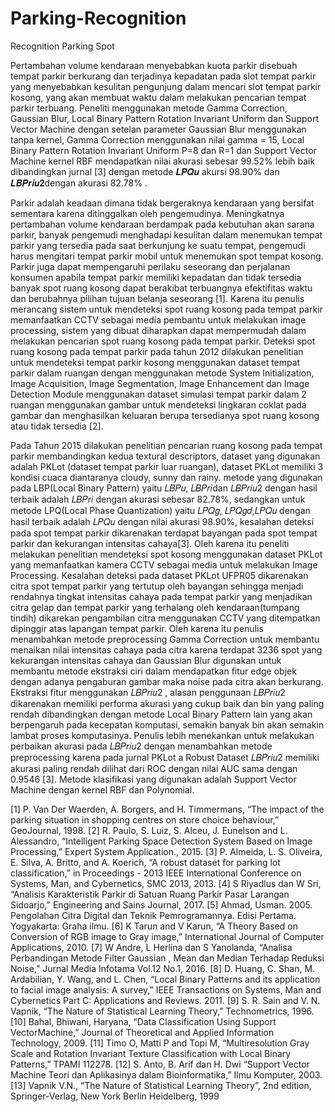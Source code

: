 # Parking-Recognition
Recognition Parking Spot


Pertambahan volume kendaraan menyebabkan kuota parkir disebuah tempat parkir berkurang dan terjadinya kepadatan pada slot tempat parkir yang menyebabkan kesulitan pengunjung dalam mencari slot tempat parkir kosong, yang akan membuat waktu dalam melakukan pencarian tempat parkir terbuang. Peneliti menggunakan metode Gamma Correction, Gaussian Blur, Local Binary Pattern Rotation Invariant Uniform dan Support Vector Machine dengan setelan parameter Gaussian Blur menggunakan tanpa kernel, Gamma Correction menggunakan nilai gamma = 15, Local Binary Pattern Rotation Invariant Uniform P=8 dan R=1 dan Support Vector Machine kernel RBF mendapatkan nilai akurasi sebesar 99.52% lebih baik dibandingkan jurnal [3] dengan metode 𝑳𝑷𝑸𝒖 akursi 98.90% dan 𝑳𝑩𝑷𝒓𝒊𝒖𝟐dengan akurasi 82.78% .

Parkir adalah keadaan dimana tidak bergeraknya kendaraan yang bersifat sementara karena ditinggalkan oleh pengemudinya. Meningkatnya pertambahan volume kendaraan berdampak pada kebutuhan akan sarana parkir, banyak pengemudi menghadapi kesulitan dalam menemukan tempat parkir yang tersedia pada saat berkunjung ke suatu tempat, pengemudi harus mengitari tempat parkir mobil untuk menemukan spot tempat kosong. Parkir juga dapat mempengaruhi perilaku seseorang dan perjalanan konsumen apabila tempat parkir memiliki kepadatan dan tidak tersedia banyak spot ruang kosong dapat berakibat terbuangnya efektifitas waktu dan berubahnya pilihan tujuan belanja seseorang [1]. Karena itu penulis merancang sistem untuk mendeteksi spot ruang kosong pada tempat parkir memanfaatkan CCTV sebagai media pembantu untuk melakukan image processing, sistem yang dibuat diharapkan dapat mempermudah dalam melakukan pencarian spot ruang kosong pada tempat parkir. Deteksi spot ruang kosong pada tempat parkir pada tahun 2012 dilakukan penelitian untuk mendeteksi tempat parkir kosong menggunakan dataset tempat parkir dalam ruangan dengan menggunakan metode System Initialization, Image Acquisition, Image Segmentation, Image Enhancement dan Image Detection Module menggunakan dataset simulasi tempat parkir dalam 2 ruangan menggunakan gambar untuk mendeteksi lingkaran coklat pada gambar dan menghasilkan keluaran berupa tersedianya spot ruang kosong atau tidak tersedia [2]. 

Pada Tahun 2015 dilakukan penelitian pencarian ruang kosong pada tempat parkir membandingkan kedua textural descriptors, dataset yang digunakan adalah PKLot (dataset tempat parkir luar ruangan), dataset PKLot memiliki 3 kondisi cuaca diantaranya cloudy, sunny dan rainy. metode yang digunakan pada LBP(Local Binary Pattern) yaitu 𝐿𝐵𝑃𝑢, 𝐿𝐵𝑃𝑟𝑖dan 𝐿𝐵𝑃𝑟𝑖𝑢2 dengan hasil terbaik adalah 𝐿𝐵𝑃𝑟𝑖 dengan akurasi sebesar 82.78%, sedangkan untuk metode LPQ(Local Phase Quantization) yaitu 𝐿𝑃𝑄𝑔, 𝐿𝑃𝑄𝑔𝑑,𝐿𝑃𝑄𝑢 dengan hasil terbaik adalah 𝐿𝑃𝑄𝑢 dengan nilai akurasi 98.90%, kesalahan deteksi pada spot tempat parkir dikarenakan terdapat bayangan pada spot tempat parkir dan kekurangan intensitas cahaya[3]. Oleh karena itu peneliti melakukan penelitian mendeteksi spot kosong menggunakan dataset PKLot yang memanfaatkan kamera CCTV sebagai media untuk melakukan Image Processing. Kesalahan deteksi pada dataset PKLot UFPR05 dikarenakan citra spot tempat parkir yang tertutup oleh bayangan sehingga menjadi rendahnya tingkat intensitas cahaya pada tempat parkir yang menjadikan citra gelap dan tempat parkir yang terhalang oleh kendaraan(tumpang tindih) dikarekan pengambilan citra menggunakan CCTV yang ditempatkan dipinggir atas lapangan tempat parkir. Oleh karena itu penulis menambahkan metode preprocessing Gamma Correction untuk membantu menaikan nilai intensitas cahaya pada citra karena terdapat 3236 spot yang kekurangan intensitas cahaya dan Gaussian Blur digunakan untuk membantu metode ekstraksi ciri dalam mendapatkan fitur edge objek dengan adanya pengaburan gambar maka noise pada citra akan berkurang. Ekstraksi fitur menggunakan 𝐿𝐵𝑃𝑟𝑖𝑢2 , alasan penggunaan 𝐿𝐵𝑃𝑟𝑖𝑢2 dikarenakan memiliki performa akurasi yang cukup baik dan bin yang paling rendah dibandingkan dengan metode Local Binary Pattern lain yang akan berpengaruh pada kecepatan komputasi, semakin banyak bin akan semakin lambat proses komputasinya. Penulis lebih menekankan untuk melakukan perbaikan akurasi pada 𝐿𝐵𝑃𝑟𝑖𝑢2 dengan menambahkan metode preprocessing karena pada jurnal PKLot a Robust Dataset 𝐿𝐵𝑃𝑟𝑖𝑢2 memiliki akurasi paling rendah dilihat dari ROC dengan nilai AUC sama dengan 0.9546 [3]. Metode klasifikasi yang digunakan adalah Support Vector Machine dengan kernel RBF dan Polynomial.

[1] P. Van Der Waerden, A. Borgers, and H. Timmermans, “The impact of the parking situation in shopping centres on store choice behaviour,” GeoJournal, 1998.
[2] R. Paulo, S. Luiz, S. Alceu, J. Eunelson and L. Alessandro, “Intelligent Parking Space Detection System Based on Image Processing,” Expert System Application., 2015.
[3] P. Almeida, L. S. Oliveira, E. Silva, A. Britto, and A. Koerich, “A robust dataset for parking lot classification,” in Proceedings - 2013 IEEE International Conference on Systems, Man, and Cybernetics, SMC 2013, 2013.
[4] S Riyadlus dan W Sri, “Analisis Karakteristik Parkir di Satuan Ruang Parkir Pasar Larangan Sidoarjo,” Engineering and Sains Journal, 2017.
[5] Ahmad, Usman. 2005. Pengolahan Citra Digital dan Teknik Pemrogramannya. Edisi Pertama. Yogyakarta: Graha ilmu.
[6] K Tarun and V Karun, “A Theory Based on Conversion of RGB image to Gray image,” International Journal of Computer Applications, 2010.
[7] W Andre, L Herlina dan S Yanolanda, “Analisa Perbandingan Metode Filter Gaussian , Mean dan Median Terhadap Reduksi Noise,” Jurnal Media Infotama Vol.12 No.1, 2016.
[8] D. Huang, C. Shan, M. Ardabilian, Y. Wang, and L. Chen, “Local Binary Patterns and its application to facial image analysis: A survey,” IEEE Transactions on Systems, Man and Cybernetics Part C: Applications and Reviews. 2011.
[9] S. R. Sain and V. N. Vapnik, “The Nature of Statistical Learning Theory,” Technometrics, 1996.
[10] Bahal, Bhiwani, Haryana, “Data Classification Using Support VectorMachine,” Journal of Theoretical and Applied Information Technology, 2009.
[11] Timo O, Matti P and Topi M, “Multiresolution Gray Scale and Rotation Invariant Texture Classification with Local Binary Patterns,” TPAMI 112278.
[12] S. Anto, B. Arif dan H. Dwi “Support Vector Machine Teori dan Aplikasinya dalam Bioinformatika,” Ilmu Komputer, 2003.
[13] Vapnik V.N., “The Nature of Statistical Learning Theory”, 2nd edition, Springer-Verlag, New York Berlin Heidelberg, 1999

